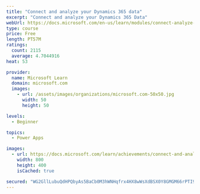 ```yaml
---
title: "Connect and analyze your Dynamics 365 data​"
excerpt: "Connect and analyze your Dynamics 365 Data​"
webUrl: https://docs.microsoft.com/en-us/learn/modules/connect-analyze-dynamics-365-data/
type: course
price: Free
length: PT57M
ratings:
  count: 2115
  average: 4.7044916
heat: 53

provider:
  name: Microsoft Learn
  domain: microsoft.com
  images:
    - url: /assets/images/organizations/microsoft.com-50x50.jpg
      width: 50
      height: 50

levels:
  - Beginner

topics:
  - Power Apps

images:
  - url: https://docs.microsoft.com/learn/achievements/connect-and-analyze-your-microsoft-dynamics-365-data-social.png
    width: 800
    height: 400
    isCached: true

secured: "WG2GllLubuQdHPQbyAs5BaCb0M3hWNHqfrx4HX8wWsXdBSX0Y8GMGM66rPTI9wLyYiRY3ou0/vx2bORkOj6QbCFZS7TPYcwk6jwou6jEo+i1R3Qk4XntdOM+xIUAaoT5WLWKj14mPZyRymFpPyBpKhgD6CprDP9JC2xsVlsTDHW3sqQd2VsZoktT/XYk1OWivLUDV95K7CTNiKx+SjAQbvPIblQRfPpKr6H3oM9eiraQwyMzCmSvIb2ScaG8dCXtF7z7Szi8kTsURm+9OFdrMwwKO57NipAWRk7Ei7p6N7q+B9pJLEcy0kepl7zubEbIJZBQjDGfJvwgtCWmAKTI6/V32CwVIFxD705j44i2YYsU2Na9zYPeSeb7VgD+jX5ocpUCF87h87hS4cmL6OBx5NYs43B/Z1pxloBbnpHoUvA=;iJAI9z/5lQIHnv0aXV+PvQ=="
---
```


